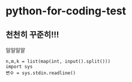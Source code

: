 # python-for-coding-test
## 천천히 꾸준히!!!
일일일알

    n,m,k = list(map(int, input().split()))
    import sys
    변수 = sys.stdin.readline()




